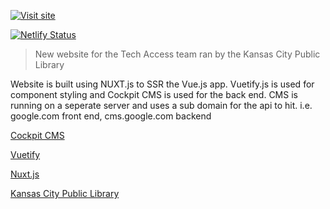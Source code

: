 
[![Visit site](https://cms.kclibrary.org/storage/uploads/2020/01/16/5e208b1d27140techaccessgreen.png)](https://techaccess.netlify.com)

[![Netlify Status](https://api.netlify.com/api/v1/badges/604a49c6-e4dc-467e-8498-5f44822d606b/deploy-status)](https://app.netlify.com/sites/techaccess/deploys)

> New website for the Tech Access team ran by the Kansas City Public Library

Website is built using NUXT.js to SSR the Vue.js app. Vuetify.js is used for component styling and Cockpit CMS is used for the back end. CMS is running on a seperate server and uses a sub domain for the api to hit. i.e. google.com front end, cms.google.com backend

[Cockpit CMS](https://github.com/agentejo/cockpit)

[Vuetify](https://vuetifyjs.com/en/)

[Nuxt.js](https://nuxtjs.org/)

[Kansas City Public Library](https://kclibrary.org)
